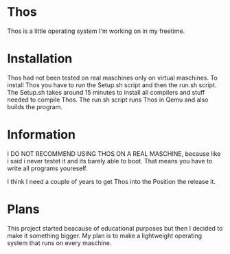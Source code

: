 # Thos
Thos is a little operating system I'm working on in my freetime.

# Installation
Thos had not been tested on real maschines only on virtual maschines.
To install Thos you have to run the Setup.sh script and then the run.sh script.
The Setup.sh takes around 15 minutes to install all compilers and stuff needed to compile Thos.
The run.sh script runs Thos in Qemu and also builds the program.

# Information
I DO NOT RECOMMEND USING THOS ON A REAL MASCHINE, because like i said i never testet it and
its barely able to boot. That means you have to write all programs youreself.

I think I need a couple of years to get Thos into the Position the release it.

# Plans
This project started beacause of educational purposes but then I decided to make it something bigger.
My plan is to make a lightweight operating system that runs on every maschine.
